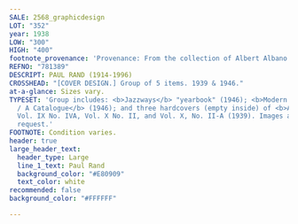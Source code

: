 ```yaml
---
SALE: 2568_graphicdesign
LOT: "352"
year: 1938
LOW: "300"
HIGH: "400"
footnote_provenance: 'Provenance: From the collection of Albert Albano.'
REFNO: "781389"
DESCRIPT: PAUL RAND (1914-1996)
CROSSHEAD: "[COVER DESIGN.] Group of 5 items. 1939 & 1946."
at-a-glance: Sizes vary.
TYPESET: 'Group includes: <b>Jazzways</b> "yearbook" (1946); <b>Modern Art in Advertising
  / A Catalogue</b> (1946); and three hardcovers (empty inside) of <b>Apparel Arts</b>,
  Vol. IX No. IVA, Vol. X No. II, and Vol. X, No. II-A (1939). Images available upon
  request.'
FOOTNOTE: Condition varies.
header: true
large_header_text:
  header_type: Large
  line_1_text: Paul Rand
  background_color: "#E80909"
  text_color: white
recommended: false
background_color: "#FFFFFF"

---
```


